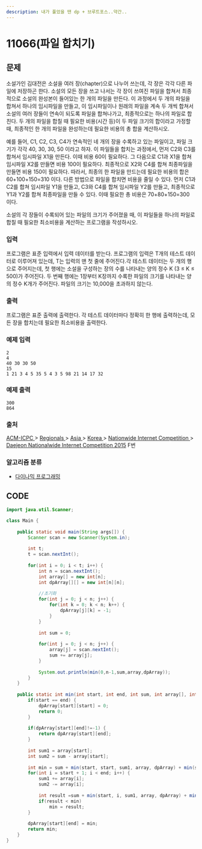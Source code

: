 ```yaml
---
description: 내가 풀었을 땐 dp + 브루트포스..약간..
---
```


# 11066\(파일 합치기\)

## 문제

소설가인 김대전은 소설을 여러 장\(chapter\)으로 나누어 쓰는데, 각 장은 각각 다른 파일에 저장하곤 한다. 소설의 모든 장을 쓰고 나서는 각 장이 쓰여진 파일을 합쳐서 최종적으로 소설의 완성본이 들어있는 한 개의 파일을 만든다. 이 과정에서 두 개의 파일을 합쳐서 하나의 임시파일을 만들고, 이 임시파일이나 원래의 파일을 계속 두 개씩 합쳐서 소설의 여러 장들이 연속이 되도록 파일을 합쳐나가고, 최종적으로는 하나의 파일로 합친다. 두 개의 파일을 합칠 때 필요한 비용\(시간 등\)이 두 파일 크기의 합이라고 가정할 때, 최종적인 한 개의 파일을 완성하는데 필요한 비용의 총 합을 계산하시오.

예를 들어, C1, C2, C3, C4가 연속적인 네 개의 장을 수록하고 있는 파일이고, 파일 크기가 각각 40, 30, 30, 50 이라고 하자. 이 파일들을 합치는 과정에서, 먼저 C2와 C3를 합쳐서 임시파일 X1을 만든다. 이때 비용 60이 필요하다. 그 다음으로 C1과 X1을 합쳐 임시파일 X2를 만들면 비용 100이 필요하다. 최종적으로 X2와 C4를 합쳐 최종파일을 만들면 비용 150이 필요하다. 따라서, 최종의 한 파일을 만드는데 필요한 비용의 합은 60+100+150=310 이다. 다른 방법으로 파일을 합치면 비용을 줄일 수 있다. 먼저 C1과 C2를 합쳐 임시파일 Y1을 만들고, C3와 C4를 합쳐 임시파일 Y2를 만들고, 최종적으로 Y1과 Y2를 합쳐 최종파일을 만들 수 있다. 이때 필요한 총 비용은 70+80+150=300 이다.

소설의 각 장들이 수록되어 있는 파일의 크기가 주어졌을 때, 이 파일들을 하나의 파일로 합칠 때 필요한 최소비용을 계산하는 프로그램을 작성하시오.

### 입력

프로그램은 표준 입력에서 입력 데이터를 받는다. 프로그램의 입력은 T개의 테스트 데이터로 이루어져 있는데, T는 입력의 맨 첫 줄에 주어진다.각 테스트 데이터는 두 개의 행으로 주어지는데, 첫 행에는 소설을 구성하는 장의 수를 나타내는 양의 정수 K \(3 ≤ K ≤ 500\)가 주어진다. 두 번째 행에는 1장부터 K장까지 수록한 파일의 크기를 나타내는 양의 정수 K개가 주어진다. 파일의 크기는 10,000을 초과하지 않는다.

### 출력

프로그램은 표준 출력에 출력한다. 각 테스트 데이터마다 정확히 한 행에 출력하는데, 모든 장을 합치는데 필요한 최소비용을 출력한다.

### 예제 입력

```text
2
4
40 30 30 50
15
1 21 3 4 5 35 5 4 3 5 98 21 14 17 32
```

### 예제 출력

```text
300
864
```

### 출처

[ACM-ICPC ](https://www.acmicpc.net/category/1)&gt; [Regionals ](https://www.acmicpc.net/category/7)&gt; [Asia ](https://www.acmicpc.net/category/42)&gt; [Korea ](https://www.acmicpc.net/category/211)&gt; [Nationwide Internet Competition ](https://www.acmicpc.net/category/256)&gt; [Daejeon Nationalwide Internet Competition 2015](https://www.acmicpc.net/category/detail/1368) F번

### 알고리즘 분류

* [다이나믹 프로그래밍](https://www.acmicpc.net/problem/tag/%EB%8B%A4%EC%9D%B4%EB%82%98%EB%AF%B9%20%ED%94%84%EB%A1%9C%EA%B7%B8%EB%9E%98%EB%B0%8D)

## CODE

```java
import java.util.Scanner;

class Main {
	
	public static void main(String args[]) {
		Scanner scan = new Scanner(System.in);
		
		int t;
		t = scan.nextInt();
		
		for(int i = 0; i < t; i++) {
			int n = scan.nextInt();
			int array[] = new int[n];
			int dpArray[][] = new int[n][n];
			
			//초기화
			for(int j = 0; j < n; j++) {
				for(int k = 0; k < n; k++) {
					dpArray[j][k] = -1;
				}
			}
			
			int sum = 0;
			
			for(int j = 0; j < n; j++) {
				array[j] = scan.nextInt();
				sum += array[j];
			}
			
			System.out.println(min(0,n-1,sum,array,dpArray));
		}
	}
	
	public static int min(int start, int end, int sum, int array[], int dpArray[][]) {
		if(start == end) {
			dpArray[start][start] = 0;
			return 0;
		}
		
		if(dpArray[start][end]!=-1) {
			return dpArray[start][end];
		}
		
		int sum1 = array[start];
		int sum2 = sum - array[start];
		
		int min = sum + min(start, start, sum1, array, dpArray) + min(start + 1, end, sum2, array, dpArray);
		for(int i = start + 1; i < end; i++) {
			sum1 += array[i];
			sum2 -= array[i];
			
			int result =sum + min(start, i, sum1, array, dpArray) + min(i + 1, end, sum2, array, dpArray);
			if(result < min)
				min = result;
		}
		
		dpArray[start][end] = min;
		return min;
	}
}

```


